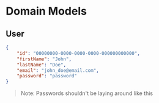 # Domain Models

## User

```json
{
    "id": "00000000-0000-0000-0000-000000000000",
    "firstName": "John",
    "lastName": "Doe",
    "email": "john_doe@email.com",
    "password": "password"
}
```

> Note: Passwords shouldn't be laying around like this